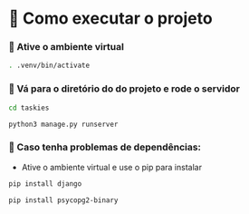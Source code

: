 # 📜 Como executar o projeto

### 📌 Ative o ambiente virtual

```bash
. .venv/bin/activate
```

### 📌 Vá para o diretório do do projeto e rode o servidor

```bash
cd taskies

python3 manage.py runserver
```

### 📌 Caso tenha problemas de dependências:

-   Ative o ambiente virtual e use o pip para instalar

```bash
pip install django

pip install psycopg2-binary
```
